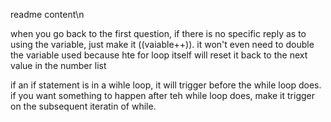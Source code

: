 readme content\n

when you go back to the first question, if there is no specific reply as to using the variable, just make it ((vaiable++)). it won't even need to double the variable used because hte for loop itself will reset it back to the next value in the number list

if an if statement is in a wihle loop, it will trigger before the while loop does. if you want something to happen after teh while loop does, make it trigger on the subsequent iteratin of while.